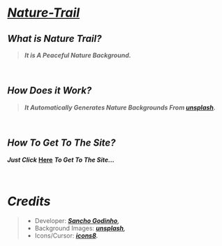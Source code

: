 # *[Nature-Trail](https://sancho1952007.github.io/Nature-Trail/)*

## *What is Nature Trail?*
> ***It is A Peaceful Nature Background.***

<br>

## *How Does it Work?*
> ***It Automatically Generates Nature Backgrounds From [unsplash](https://unsplash.com/).***

<br>

## *How To Get To The Site?*
***Just Click*** **[Here](https://sancho1952007.github.io/Nature-Trail/)** ***To Get To The Site...***

<br>

# *Credits*
>- Developer: ***[Sancho Godinho](https://github.com/sancho1952007),***
>- Background Images: ***[unsplash](https://unsplash.com/),***
>- Icons/Cursor: ***[icons8](https://icons8.com).***
